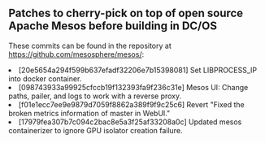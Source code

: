 <h2>Patches to cherry-pick on top of open source Apache Mesos before building in DC/OS</h2>

These commits can be found in the repository at <a href="https://github.com/mesosphere/mesos/">https://github.com/mesosphere/mesos/</a>:

<li>[20e5654a294f599b637efadf32206e7b15398081] Set LIBPROCESS_IP into docker container.
<li>[098743933a99925cfccb19f132393fa9f236c31e] Mesos UI: Change paths, pailer, and logs to work with a reverse proxy.
<li>[f01e1ecc7ee9e9879d7059f8862a389f9f9c25c6] Revert "Fixed the broken metrics information of master in WebUI."
<li>[17979fea307b7c094c2bac8e5a3f25af33208a0c] Updated mesos containerizer to ignore GPU isolator creation failure.
